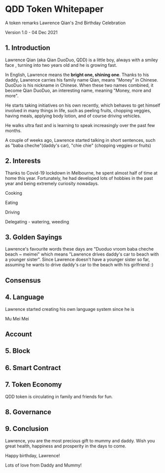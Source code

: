 # **QDD Token Whitepaper**

A token remarks Lawrence Qian's 2nd Birthday Celebration

Version 1.0 - 04 Dec 2021

## 1. Introduction

Lawrence Qian (aka Qian DuoDuo, QDD) is a little boy, always with a smiley face , turning into two years old and he is growing fast. 

In English, Lawrence means the **bright one, shining one**.  Thanks to his daddy, Lawrence carries his family name Qian, means "Money" in Chinese. DuoDuo is his nickname in Chinese. When these two names combined, it become Qian DuoDuo, an interesting name, meaning "Money, more and more".

He starts taking initiatives on his own recently, which behaves to get himself involved in many things in life, such as peeling fruits, chopping veggies,  having meals, applying body lotion, and of course driving vehicles.

He walks ultra fast and is learning to speak increasingly over the past few months. 

A couple of weeks ago, Lawrence started talking in short sentences, such as "baba cheche"(daddy's car), "chie chie" (chopping veggies or fruits)

## 2. Interests

Thanks to Covid-19 lockdown in Melbourne, he spent almost half of time at home this year. Fortunately, he had developed lots of hobbies in the past year and being extremely curiosity nowadays. 

Cooking

Eating

Driving

Delegating  - watering, weeding

## 3. Golden Sayings 

Lawrence's favourite words these days are "Duoduo vroom baba cheche beach ~ meimei" which means "Lawrence drives daddy's car to beach with a younger sister". Since Lawrence doesn't have a younger sister so far, assuming he wants to drive daddy's car to the beach with his girlfriend :)

## Consensus

## 4. Language

Lawrence started creating his own language system since he is 

Mu Mei Mei



## Account

## 5. Block

## 6. Smart Contract

## 7. Token Economy

QDD token is circulating in family and friends for fun.

## 8. Governance

## 9. Conclusion

Lawrence, you are the most precious gift to mummy and daddy. Wish you great health, happiness and prosperity in the days to come.

Happy birthday,  Lawrence!

Lots of love from Daddy and Mummy!